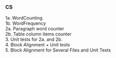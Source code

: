 ### CS
1a. WordCounting <br>
1b. WordFrequency <br>
2a. Paragraph word counter <br>
2b. Table column items counter <br>
3. Unit tests for 2a. and 2b. <br>
4. Block Alignment + Unit tests <br>
5. Block Alignment for Several Files  and Unit Tests <br>
